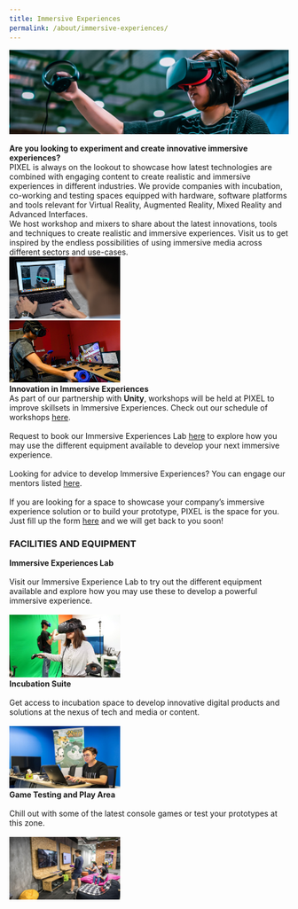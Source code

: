 ```yaml
---
title: Immersive Experiences
permalink: /about/immersive-experiences/
---
```

![1](/images/immersive-experiences/IME_Banner_1440-x-435.png)

<div class="row">
  <div class="column4">
    <b>Are you looking to experiment and create innovative immersive experiences?</b><br><div class="spacer"> </div>
PIXEL is always on the lookout to showcase how latest technologies are combined with engaging content to create realistic and immersive experiences in different industries. We provide companies with incubation, co-working and testing spaces equipped with hardware, software platforms and tools relevant for Virtual Reality, Augmented Reality, Mixed Reality and Advanced Interfaces. 
<br>
We host workshop and mixers to share about the latest innovations, tools and techniques to create realistic and immersive experiences. Visit us to get inspired by the endless possibilities of using immersive media across different sectors and use-cases.
  </div>
  <div class="column5">
    <img src="/images/immersive-experiences/IME_Img1_630-x-355.png" width="200">
  </div>
       </div>
<div class="row"><div class="spacer1"> </div></div>       
<div class="row">
  <div class="column4">
    <img src="/images/immersive-experiences/IME_Img2_770x430.png" width="200">
  </div>
  <div class="column5">
    <b>Innovation in Immersive Experiences</b><br>
    <div class="spacer"> </div>
    As part of our partnership with <b>Unity</b>, workshops will be held at PIXEL to improve skillsets in Immersive Experiences. Check out our schedule of workshops <a href="/events/">here</a>.<br><br>
Request to book our Immersive Experiences Lab <a href="https://forms.cwp.gov.sg/venuerequest/ime" target="_blank">here</a> to explore how you may use the different equipment available to develop your next immersive experience.<br><br>
Looking for advice to develop Immersive Experiences? You can engage our mentors listed <a href="/community/mentorship-programme/">here</a>.<br><br>
If you are looking for a space to showcase your company’s immersive experience solution or to build your prototype, PIXEL is the space for you. Just fill up the form <a href="https://forms.cwp.gov.sg/venuerequest/FormNFJO7" target="_blank">here</a> and we will get back to you soon!
  </div></div>
<h3>FACILITIES AND EQUIPMENT</h3>
       
<div class="row">
  <div class="column">
    <div class="header"><b>Immersive Experiences Lab</b></div><br>
    <div class="para">Visit our Immersive Experience Lab to try out the different equipment available and explore how you may use these to develop a powerful immersive experience.</div><br>
         <img src="/images/facilities/facilities-and-equipment/Immersive-Experiences-Lab_630-x-355.png" width="200">
  </div>
  <div class="column">
    <div class="header"><b>Incubation Suite</b></div><br>
    <div class="para">Get access to incubation space to develop innovative digital products and solutions at the nexus of tech and media or content.</div><br><img src="/images/facilities/facilities-and-equipment/IMG_8040-suite.jpg" width="200">
  </div>
  <div class="column">
    <div class="header"><b>Game Testing and Play Area</b></div><br>
    <div class="para">Chill out with some of the latest console games or test your prototypes at this zone.</div><br><img src="/images/facilities/facilities-and-equipment/IMG_8057-Playtest-area.jpg" width="200">
    </div>
       </div>

